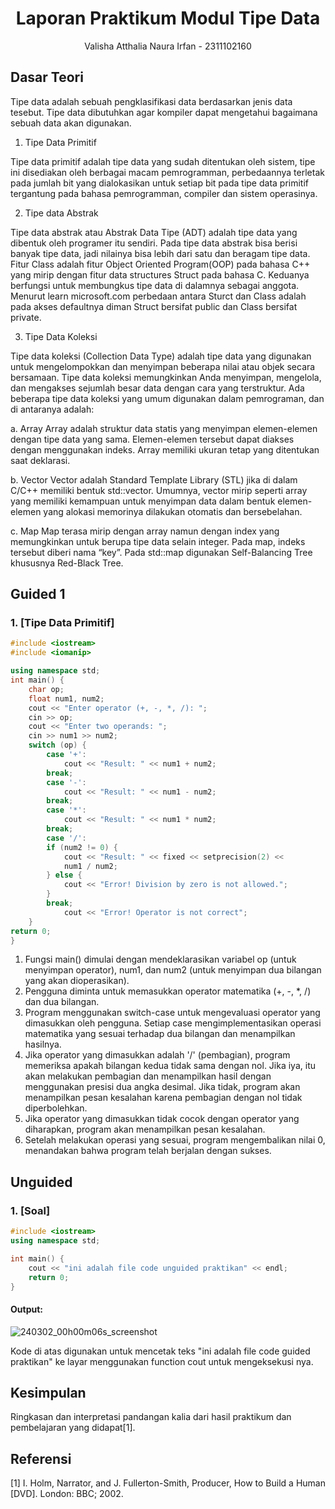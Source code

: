 # <h1 align="center">Laporan Praktikum Modul Tipe Data</h1>
<p align="center">Valisha Atthalia Naura Irfan - 2311102160</p>

## Dasar Teori

Tipe data adalah sebuah pengklasifikasi data berdasarkan jenis data tesebut. Tipe data dibutuhkan agar kompiler dapat mengetahui bagaimana sebuah data akan digunakan.
1. Tipe Data Primitif

Tipe data primitif adalah tipe data yang sudah ditentukan oleh sistem, tipe ini disediakan oleh berbagai macam pemrogramman, perbedaannya terletak pada jumlah bit yang dialokasikan untuk setiap bit pada tipe data primitif tergantung pada bahasa pemrogramman, compiler dan sistem operasinya. 

2. Tipe data Abstrak

Tipe data abstrak atau Abstrak Data Tipe (ADT) adalah tipe data yang dibentuk oleh programer itu sendiri. Pada tipe data abstrak bisa berisi banyak tipe data, jadi nilainya bisa lebih dari satu dan beragam tipe data. Fitur Class adalah fitur Object Oriented Program(OOP) pada bahasa C++ yang mirip dengan fitur data structures Struct pada bahasa C. Keduanya berfungsi untuk membungkus tipe data di dalamnya sebagai anggota. Menurut learn microsoft.com perbedaan antara Sturct dan Class adalah pada akses defaultnya diman Struct bersifat public dan Class bersifat private.

3. Tipe Data Koleksi

Tipe data koleksi (Collection Data Type) adalah tipe data yang digunakan untuk mengelompokkan dan menyimpan beberapa nilai atau objek secara bersamaan. Tipe data koleksi memungkinkan Anda menyimpan, mengelola, dan mengakses sejumlah besar data dengan cara yang terstruktur. Ada beberapa tipe data koleksi yang umum digunakan dalam pemrograman, dan di antaranya adalah:

a. Array
Array adalah struktur data statis yang menyimpan elemen-elemen dengan tipe data yang sama. Elemen-elemen tersebut dapat diakses dengan menggunakan indeks. Array memiliki ukuran tetap yang ditentukan saat deklarasi.

b. Vector
Vector adalah Standard Template Library (STL) jika di dalam C/C++ memiliki bentuk std::vector. Umumnya, vector mirip seperti array yang memiliki kemampuan untuk menyimpan data dalam bentuk elemen-elemen yang alokasi memorinya dilakukan otomatis dan bersebelahan.

c. Map
Map terasa mirip dengan array namun dengan index yang memungkinkan untuk berupa tipe data selain integer. Pada map, indeks tersebut diberi nama “key”. Pada std::map digunakan Self-Balancing Tree khususnya Red-Black Tree.


## Guided 1

### 1. [Tipe Data Primitif]

```C++
#include <iostream>
#include <iomanip>

using namespace std;
int main() {
    char op;
    float num1, num2;
    cout << "Enter operator (+, -, *, /): ";
    cin >> op;
    cout << "Enter two operands: ";
    cin >> num1 >> num2;
    switch (op) {
        case '+':
            cout << "Result: " << num1 + num2;
        break;
        case '-':
            cout << "Result: " << num1 - num2;
        break;
        case '*':
            cout << "Result: " << num1 * num2;
        break;
        case '/':
        if (num2 != 0) {
            cout << "Result: " << fixed << setprecision(2) << 
            num1 / num2;
        } else {
            cout << "Error! Division by zero is not allowed.";
        }
        break;
            cout << "Error! Operator is not correct";
    }
return 0;
}
```
1. Fungsi main() dimulai dengan mendeklarasikan variabel op (untuk menyimpan operator), num1, dan num2 (untuk menyimpan dua bilangan yang akan dioperasikan).
2. Pengguna diminta untuk memasukkan operator matematika (+, -, *, /) dan dua bilangan.
3. Program menggunakan switch-case untuk mengevaluasi operator yang dimasukkan oleh pengguna. Setiap case mengimplementasikan operasi matematika yang sesuai terhadap dua bilangan dan menampilkan hasilnya.
4. Jika operator yang dimasukkan adalah '/' (pembagian), program memeriksa apakah bilangan kedua tidak sama dengan nol. Jika iya, itu akan melakukan pembagian dan menampilkan hasil dengan menggunakan presisi dua angka desimal. Jika tidak, program akan menampilkan pesan kesalahan karena pembagian dengan nol tidak diperbolehkan.
5. Jika operator yang dimasukkan tidak cocok dengan operator yang diharapkan, program akan menampilkan pesan kesalahan.
6. Setelah melakukan operasi yang sesuai, program mengembalikan nilai 0, menandakan bahwa program telah berjalan dengan sukses.

## Unguided 

### 1. [Soal]

```C++
#include <iostream>
using namespace std;

int main() {
    cout << "ini adalah file code unguided praktikan" << endl;
    return 0;
}
```
#### Output:
![240302_00h00m06s_screenshot](https://github.com/suxeno/Struktur-Data-Assignment/assets/111122086/6d1727a8-fb77-4ecf-81ff-5de9386686b7)

Kode di atas digunakan untuk mencetak teks "ini adalah file code guided praktikan" ke layar menggunakan function cout untuk mengeksekusi nya.

## Kesimpulan
Ringkasan dan interpretasi pandangan kalia dari hasil praktikum dan pembelajaran yang didapat[1].

## Referensi
[1] I. Holm, Narrator, and J. Fullerton-Smith, Producer, How to Build a Human [DVD]. London: BBC; 2002.